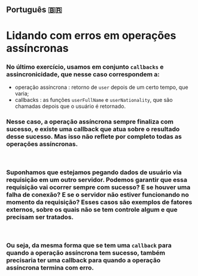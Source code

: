 ## Português 🇧🇷

# Lidando com erros em operações assíncronas

### No último exercício, usamos em conjunto `callbacks` e assincronicidade, que nesse caso correspondem a:
- operação assíncrona : retorno de `user` depois de um certo tempo, que varia;
- callbacks : as funções `userFullName` e `userNationality`, que são chamadas depois que o usuário é retornado.

### Nesse caso, a operação assíncrona sempre finaliza com sucesso, e existe uma callback que atua sobre o resultado desse sucesso. Mas isso não reflete por completo todas as operações assíncronas.
<br>

### Suponhamos que estejamos pegando dados de usuário via requisição em um outro servidor. Podemos garantir que essa requisição vai ocorrer sempre com sucesso? E se houver uma falha de conexão? E se o servidor não estiver funcionando no momento da requisição? Esses casos são exemplos de fatores externos, sobre os quais não se tem controle algum e que precisam ser tratados.
<br>

### Ou seja, da mesma forma que se tem uma `callback` para quando a operação assíncrona tem sucesso, também precisaria ter uma callback para quando a operação assíncrona termina com erro.

